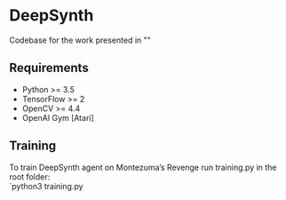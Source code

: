 # DeepSynth
Codebase for the work presented in ""

## Requirements
- Python >= 3.5
- TensorFlow >= 2
- OpenCV >= 4.4
- OpenAI Gym [Atari]

## Training

To train DeepSynth agent on Montezuma’s Revenge run training.py in the root folder:<br>
`python3 training.py


